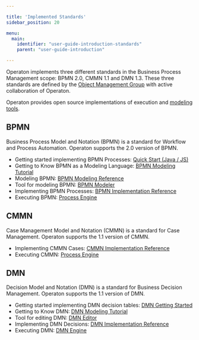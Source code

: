 ```yaml
---

title: 'Implemented Standards'
sidebar_position: 20

menu:
  main:
    identifier: "user-guide-introduction-standards"
    parent: "user-guide-introduction"

---
```


Operaton implements three different standards in the Business Process Management scope: BPMN 2.0, CMMN 1.1 and DMN 1.3.
These three standards are defined by the [Object Management Group][OMG] with active collaboration of Operaton.

Operaton provides open source implementations of execution and [modeling tools][modelers].

## BPMN

Business Process Model and Notation (BPMN) is a standard for Workflow and Process Automation.
Operaton supports the 2.0 version of BPMN.

* Getting started implementing BPMN Processes: [Quick Start (Java / JS)]
* Getting to Know BPMN as a Modeling Language: [BPMN Modeling Tutorial]
* Modeling BPMN: [BPMN Modeling Reference]
* Tool for modeling BPMN: [BPMN Modeler][modelers]
* Implementing BPMN Processes: [BPMN Implementation Reference]
* Executing BPMN: [Process Engine]

## CMMN

Case Management Model and Notation (CMMN) is a standard for Case Management.
Operaton supports the 1.1 version of CMMN.

* Implementing CMMN Cases: [CMMN Implementation Reference]
* Executing CMMN: [Process Engine]

## DMN

Decision Model and Notation (DMN) is a standard for Business Decision Management.
Operaton supports the 1.1 version of DMN.

* Getting started implementing DMN decision tables: [DMN Getting Started]
* Getting to Know DMN: [DMN Modeling Tutorial]
* Tool for editing DMN: [DMN Editor][modelers]
* Implementing DMN Decisions: [DMN Implementation Reference]
* Executing DMN: [DMN Engine]


[OMG]: http://www.omg.org/
[modelers]: ../modeling-bpmn/index.md
[BPMN Modeling Tutorial]: https://operaton.org/bpmn/tutorial/
[BPMN Modeling Reference]: https://operaton.org/bpmn/reference/
[Quick Start (Java / JS)]: /get-started/quick-start/
[BPMN Implementation Reference]: ../reference/bpmn20/index.md
[CMMN Implementation Reference]: ../reference/cmmn11/index.md
[DMN Getting Started]: /get-started/dmn11/
[DMN Implementation Reference]: ../reference/dmn/index.md
[DMN Modeling Tutorial]: https://operaton.org/dmn/tutorial/
[Process Engine]: ../user-guide/process-engine/index.md
[DMN Engine]: ../user-guide/dmn-engine/index.md
